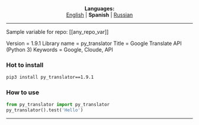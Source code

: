 
<p align="center"><b>Languages:</b><br /><a href="https://github.com/markolofsen/py_translator/blob/master/README.md">English</a> | <b>Spanish</b> | <a href="https://github.com/markolofsen/py_translator/blob/master/README_ru.md">Russian</a></p>

---

Sample variable for repo: [[any_repo_var]]

Version = 1.9.1
Library name = py_translator
Title = Google Translate API (Python 3)
Keywords = Google, Cloude, API

### Hot to install

```sh
pip3 install py_translator==1.9.1
```
                    

### How to use

```python
from py_translator import py_translator
py_translator().test('Hello')
```
                

    

---

